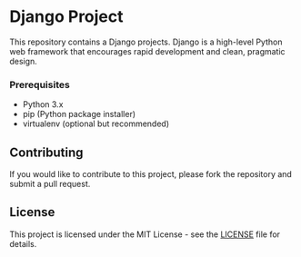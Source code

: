 # Django Project

This repository contains a Django projects. Django is a high-level Python web framework that encourages rapid development and clean, pragmatic design.

### Prerequisites

- Python 3.x
- pip (Python package installer)
- virtualenv (optional but recommended)

## Contributing

If you would like to contribute to this project, please fork the repository and submit a pull request.

## License

This project is licensed under the MIT License - see the [LICENSE](LICENSE) file for details.